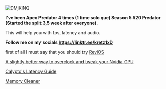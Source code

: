 ![DMjKiNQ](https://user-images.githubusercontent.com/52638857/184466392-c71a5358-0c06-493c-9e63-23a88f83b890.png)

**I've been Apex Predator 4 times (1 time solo que) Season 5 #20 Predator (Started the split 3,5 week after everyone).**

This will help you with fps, latency and audio.

**Follow me on my socials https://linktr.ee/kretz1xD**

first of all I must say that you should try [ReviOS]((https://www.revi.cc/revios))

[A slightly better way to overclock and tweak your Nvidia GPU](https://anonfiles.com/Gbi8J1M0yf/Calypto_s_Latency_Guide_pdf)

[Calypto's Latency Guide](https://anonfiles.com/H8i9J9M8y3/A_slightly_better_way_to_overclock_and_tweak_your_Nvidia_GPU_pdf)

[Memory Cleaner](https://anonfiles.com/idh8J2Mdy3/Memory_Cleaner_7z)
